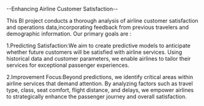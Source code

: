 --Enhancing Airline Customer Satisfaction--

This BI project conducts a thorough analysis of airline customer satisfaction and operations data,incorporating feedback from previous travelers and demographic information. 
Our primary goals are : 

1.Predicting Satisfaction:We aim to create predictive models to anticipate whether future customers will be satisfied with airline services. Using historical data and customer 
parameters, we enable airlines to tailor their services for exceptional passenger experiences.

2.Improvement Focus:Beyond predictions, we identify critical areas within airline services that demand attention. By analyzing factors such as travel type, class, seat comfort, 
flight distance, and delays, we empower airlines to strategically enhance the passenger journey and overall satisfaction.

